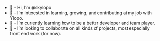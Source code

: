 - 👋 - Hi, I’m @skylopo
- 👀 - I’m interested in learning, growing, and contributing at my job with Ylopo.
- 🌱 - I’m currently learning how to be a better developer and team player.
- 💞️ - I’m looking to collaborate on all kinds of projects, most especially front end work (for now).

<!---
skylopo/skylopo is a ✨ special ✨ repository because its `README.md` (this file) appears on your GitHub profile.
You can click the Preview link to take a look at your changes.
--->
